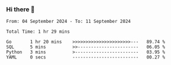 ### Hi there 👋

<!--
**zhumeme/zhumeme** is a ✨ _special_ ✨ repository because its `README.md` (this file) appears on your GitHub profile.

Here are some ideas to get you started:

- 🔭 I’m currently working on ...
- 🌱 I’m currently learning ...
- 👯 I’m looking to collaborate on ...
- 🤔 I’m looking for help with ...
- 💬 Ask me about ...
- 📫 How to reach me: ...
- 😄 Pronouns: ...
- ⚡ Fun fact: ...
-->

<!--START_SECTION:waka-->

```all_time
From: 04 September 2024 - To: 11 September 2024

Total Time: 1 hr 29 mins

Go       1 hr 20 mins    >>>>>>>>>>>>>>>>>>>>>>---   89.74 %
SQL      5 mins          >>-----------------------   06.05 %
Python   3 mins          >------------------------   03.95 %
YAML     0 secs          -------------------------   00.27 %
```

<!--END_SECTION:waka-->
